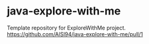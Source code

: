 # java-explore-with-me
Template repository for ExploreWithMe project.
https://github.com/AlSl94/java-explore-with-me/pull/1